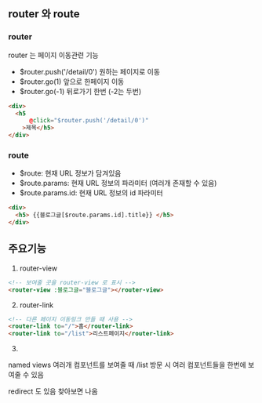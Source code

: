 ## router 와 route

### router

router 는 페이지 이동관련 기능    
- $router.push('/detail/0') 원하는 페이지로 이동   
- $router.go(1)           앞으로 한페이지 이동   
- $router.go(-1)           뒤로가기 한번 (-2는 두번)   

```html
<div>
  <h5
      @click="$router.push('/detail/0')"
    >제목</h5>
</div>
```


### route

- $route: 현재 URL 정보가 담겨있음   
- $route.params: 현재 URL 정보의 파라미터 (여러개 존재할 수 있음)   
- $route.params.id: 현재 URL 정보의 id 파라미터   
 
```html
<div>
  <h5> {{블로그글[$route.params.id].title}} </h5>
</div>
```




## 주요기능

1. router-view

```html
<!-- 보여줄 곳을 router-view 로 표시 -->
<router-view :블로그글="블로그글"></router-view>

```

2. router-link

```html
<!-- 다른 페이지 이동링크 만들 때 사용 -->
<router-link to="/">홈</router-link>
<router-link to="/list">리스트페이지</router-link>
```

3. 


named views
여러개 컴포넌트를 보여줄 때
/list 방문 시 여러 컴포넌트들을 한번에 보여줄 수 있음

redirect 도 있음 
찾아보면 나옴